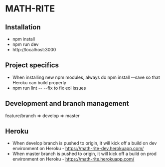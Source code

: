 # MATH-RITE

## Installation
- npm install
- npm run dev
- http://localhost:3000

## Project specifics
- When installing new npm modules, always do npm install --save so that Heroku can build properly
- npm run lint -- --fix to fix eol issues

## Development and branch management
feature/branch => develop => master

## Heroku
- When develop branch is pushed to origin, it will kick off a build on dev environment on Heroku - https://math-rite-dev.herokuapp.com/
- When master branch is pushed to origin, it will kick off a build on prod environment on Heroku - https://math-rite.herokuapp.com/
